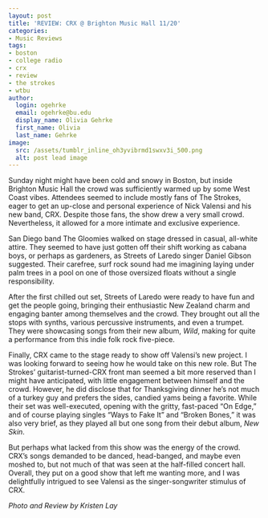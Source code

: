 ```yaml
---
layout: post
title: 'REVIEW: CRX @ Brighton Music Hall 11/20'
categories:
- Music Reviews
tags:
- boston
- college radio
- crx
- review
- the strokes
- wtbu
author:
  login: ogehrke
  email: ogehrke@bu.edu
  display_name: Olivia Gehrke
  first_name: Olivia
  last_name: Gehrke
image:
  src: /assets/tumblr_inline_oh3yvibrmd1swxv3i_500.png
  alt: post lead image
---
```


Sunday night might have been cold and snowy in Boston, but inside Brighton Music Hall the crowd was sufficiently warmed up by some West Coast vibes. Attendees seemed to include mostly fans of The Strokes, eager to get an up-close and personal experience of Nick Valensi and his new band, CRX. Despite those fans, the show drew a very small crowd. Nevertheless, it allowed for a more intimate and exclusive experience.

San Diego band The Gloomies walked on stage dressed in casual, all-white attire. They seemed to have just gotten off their shift working as cabana boys, or perhaps as gardeners, as Streets of Laredo singer Daniel Gibson suggested. Their carefree, surf rock sound had me imagining laying under palm trees in a pool on one of those oversized floats without a single responsibility.

After the first chilled out set, Streets of Laredo were ready to have fun and get the people going, bringing their enthusiastic New Zealand charm and engaging banter among themselves and the crowd. They brought out all the stops with synths, various percussive instruments, and even a trumpet. They were showcasing songs from their new album, _Wild_, making for quite a performance from this indie folk rock five-piece.

Finally, CRX came to the stage ready to show off Valensi’s new project. I was looking forward to seeing how he would take on this new role. But The Strokes’ guitarist-turned-CRX front man seemed a bit more reserved than I might have anticipated, with little engagement between himself and the crowd. However, he did disclose that for Thanksgiving dinner he’s not much of a turkey guy and prefers the sides, candied yams being a favorite. While their set was well-executed, opening with the gritty, fast-paced “On Edge,” and of course playing singles “Ways to Fake It” and “Broken Bones,” it was also very brief, as they played all but one song from their debut album, _New Skin_.

But perhaps what lacked from this show was the energy of the crowd. CRX’s songs demanded to be danced, head-banged, and maybe even moshed to, but not much of that was seen at the half-filled concert hall. Overall, they put on a good show that left me wanting more, and I was delightfully intrigued to see Valensi as the singer-songwriter stimulus of CRX.

_Photo and Review by Kristen Lay_